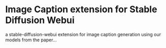 # Image Caption extension for Stable Diffusion Webui

a stable-diffusion-webui extension for image caption generation using our models from the paper... 
